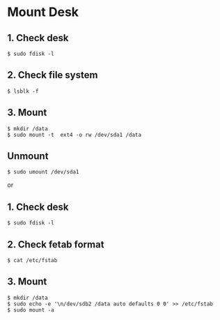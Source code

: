# Mount Desk
## 1. Check desk
```
$ sudo fdisk -l
```
## 2. Check file system
```
$ lsblk -f
```
## 3. Mount
```
$ mkdir /data
$ sudo mount -t  ext4 -o rw /dev/sda1 /data
```
## Unmount
```
$ sudo umount /dev/sda1
```

or
## 1. Check desk
```
$ sudo fdisk -l
```
## 2. Check fetab format
```
$ cat /etc/fstab
```
## 3. Mount
```
$ mkdir /data
$ sudo echo -e '\n/dev/sdb2 /data auto defaults 0 0' >> /etc/fstab
$ sudo mount -a
```

